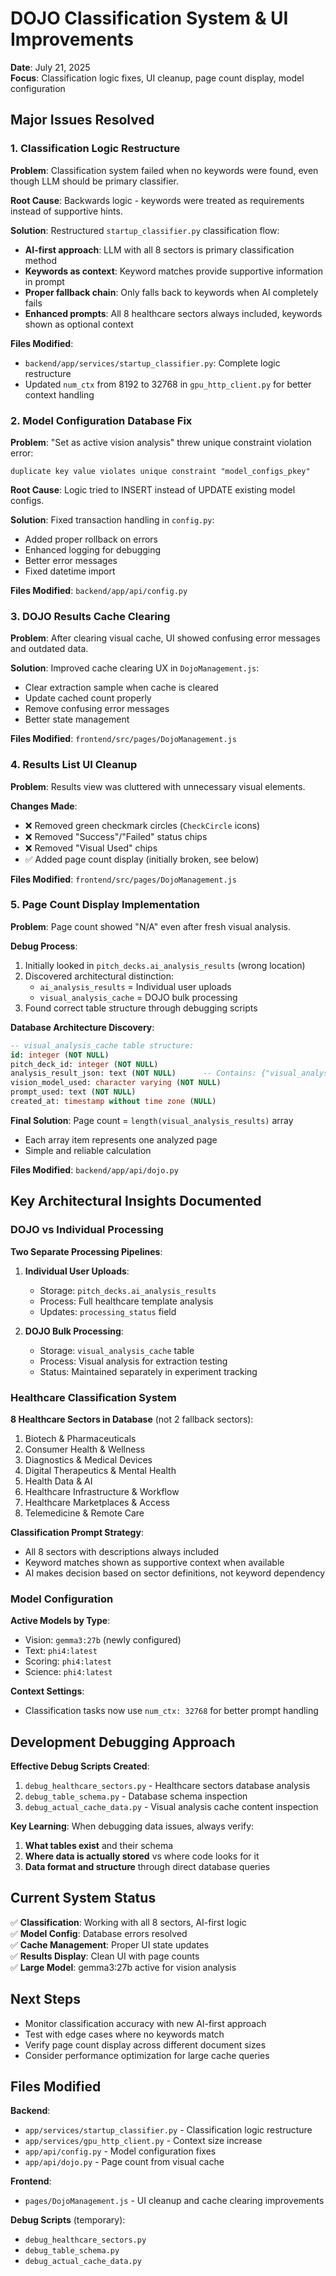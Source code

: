 # DOJO Classification System & UI Improvements

**Date**: July 21, 2025  
**Focus**: Classification logic fixes, UI cleanup, page count display, model configuration

## Major Issues Resolved

### 1. Classification Logic Restructure

**Problem**: Classification system failed when no keywords were found, even though LLM should be primary classifier.

**Root Cause**: Backwards logic - keywords were treated as requirements instead of supportive hints.

**Solution**: Restructured `startup_classifier.py` classification flow:
- **AI-first approach**: LLM with all 8 sectors is primary classification method
- **Keywords as context**: Keyword matches provide supportive information in prompt
- **Proper fallback chain**: Only falls back to keywords when AI completely fails
- **Enhanced prompts**: All 8 healthcare sectors always included, keywords shown as optional context

**Files Modified**:
- `backend/app/services/startup_classifier.py`: Complete logic restructure
- Updated `num_ctx` from 8192 to 32768 in `gpu_http_client.py` for better context handling

### 2. Model Configuration Database Fix

**Problem**: "Set as active vision analysis" threw unique constraint violation error:
```
duplicate key value violates unique constraint "model_configs_pkey"
```

**Root Cause**: Logic tried to INSERT instead of UPDATE existing model configs.

**Solution**: Fixed transaction handling in `config.py`:
- Added proper rollback on errors
- Enhanced logging for debugging
- Better error messages
- Fixed datetime import

**Files Modified**: `backend/app/api/config.py`

### 3. DOJO Results Cache Clearing

**Problem**: After clearing visual cache, UI showed confusing error messages and outdated data.

**Solution**: Improved cache clearing UX in `DojoManagement.js`:
- Clear extraction sample when cache is cleared
- Update cached count properly
- Remove confusing error messages
- Better state management

**Files Modified**: `frontend/src/pages/DojoManagement.js`

### 4. Results List UI Cleanup

**Problem**: Results view was cluttered with unnecessary visual elements.

**Changes Made**:
- ❌ Removed green checkmark circles (`CheckCircle` icons)
- ❌ Removed "Success"/"Failed" status chips  
- ❌ Removed "Visual Used" chips
- ✅ Added page count display (initially broken, see below)

**Files Modified**: `frontend/src/pages/DojoManagement.js`

### 5. Page Count Display Implementation

**Problem**: Page count showed "N/A" even after fresh visual analysis.

**Debug Process**:
1. Initially looked in `pitch_decks.ai_analysis_results` (wrong location)
2. Discovered architectural distinction:
   - `ai_analysis_results` = Individual user uploads
   - `visual_analysis_cache` = DOJO bulk processing
3. Found correct table structure through debugging scripts

**Database Architecture Discovery**:
```sql
-- visual_analysis_cache table structure:
id: integer (NOT NULL)
pitch_deck_id: integer (NOT NULL)  
analysis_result_json: text (NOT NULL)      -- Contains: {"visual_analysis_results": [...]}
vision_model_used: character varying (NOT NULL)
prompt_used: text (NOT NULL)
created_at: timestamp without time zone (NULL)
```

**Final Solution**: Page count = `length(visual_analysis_results)` array
- Each array item represents one analyzed page
- Simple and reliable calculation

**Files Modified**: `backend/app/api/dojo.py`

## Key Architectural Insights Documented

### DOJO vs Individual Processing

**Two Separate Processing Pipelines**:

1. **Individual User Uploads**:
   - Storage: `pitch_decks.ai_analysis_results`
   - Process: Full healthcare template analysis
   - Updates: `processing_status` field

2. **DOJO Bulk Processing**:
   - Storage: `visual_analysis_cache` table
   - Process: Visual analysis for extraction testing
   - Status: Maintained separately in experiment tracking

### Healthcare Classification System

**8 Healthcare Sectors in Database** (not 2 fallback sectors):
1. Biotech & Pharmaceuticals
2. Consumer Health & Wellness  
3. Diagnostics & Medical Devices
4. Digital Therapeutics & Mental Health
5. Health Data & AI
6. Healthcare Infrastructure & Workflow
7. Healthcare Marketplaces & Access
8. Telemedicine & Remote Care

**Classification Prompt Strategy**:
- All 8 sectors with descriptions always included
- Keyword matches shown as supportive context when available
- AI makes decision based on sector definitions, not keyword dependency

### Model Configuration

**Active Models by Type**:
- Vision: `gemma3:27b` (newly configured)
- Text: `phi4:latest` 
- Scoring: `phi4:latest`
- Science: `phi4:latest`

**Context Settings**:
- Classification tasks now use `num_ctx: 32768` for better prompt handling

## Development Debugging Approach

**Effective Debug Scripts Created**:
1. `debug_healthcare_sectors.py` - Healthcare sectors database analysis
2. `debug_table_schema.py` - Database schema inspection
3. `debug_actual_cache_data.py` - Visual analysis cache content inspection

**Key Learning**: When debugging data issues, always verify:
1. **What tables exist** and their schema
2. **Where data is actually stored** vs where code looks for it
3. **Data format and structure** through direct database queries

## Current System Status

✅ **Classification**: Working with all 8 sectors, AI-first logic  
✅ **Model Config**: Database errors resolved  
✅ **Cache Management**: Proper UI state updates  
✅ **Results Display**: Clean UI with page counts  
✅ **Large Model**: gemma3:27b active for vision analysis  

## Next Steps

- Monitor classification accuracy with new AI-first approach
- Test with edge cases where no keywords match
- Verify page count display across different document sizes
- Consider performance optimization for large cache queries

## Files Modified

**Backend**:
- `app/services/startup_classifier.py` - Classification logic restructure
- `app/services/gpu_http_client.py` - Context size increase  
- `app/api/config.py` - Model configuration fixes
- `app/api/dojo.py` - Page count from visual cache

**Frontend**:
- `pages/DojoManagement.js` - UI cleanup and cache clearing improvements

**Debug Scripts** (temporary):
- `debug_healthcare_sectors.py`
- `debug_table_schema.py` 
- `debug_actual_cache_data.py`